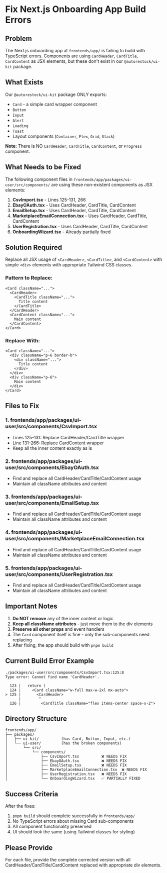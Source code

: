# Fix Next.js Onboarding App Build Errors

## Problem
The Next.js onboarding app at `frontends/app/` is failing to build with TypeScript errors. Components are using `CardHeader`, `CardTitle`, `CardContent` as JSX elements, but these don't exist in our `@autorestock/ui-kit` package.

## What Exists
Our `@autorestock/ui-kit` package ONLY exports:
- `Card` - a simple card wrapper component
- `Button`
- `Input`
- `Alert`
- `Loading`
- `Toast`
- Layout components (`Container`, `Flex`, `Grid`, `Stack`)

**Note:** There is NO `CardHeader`, `CardTitle`, `CardContent`, or `Progress` component.

## What Needs to be Fixed
The following component files in `frontends/app/packages/ui-user/src/components/` are using these non-existent components as JSX elements:

1. **CsvImport.tsx** - Lines 125-131, 266
2. **EbayOAuth.tsx** - Uses CardHeader, CardTitle, CardContent
3. **EmailSetup.tsx** - Uses CardHeader, CardTitle, CardContent
4. **MarketplaceEmailConnection.tsx** - Uses CardHeader, CardTitle, CardContent
5. **UserRegistration.tsx** - Uses CardHeader, CardTitle, CardContent
6. **OnboardingWizard.tsx** - Already partially fixed

## Solution Required
Replace all JSX usage of `<CardHeader>`, `<CardTitle>`, and `<CardContent>` with simple `<div>` elements with appropriate Tailwind CSS classes.

### Pattern to Replace:
```tsx
<Card className="...">
  <CardHeader>
    <CardTitle className="...">
      Title content
    </CardTitle>
  </CardHeader>
  <CardContent className="...">
    Main content
  </CardContent>
</Card>
```

### Replace With:
```tsx
<Card className="...">
  <div className="p-6 border-b">
    <div className="...">
      Title content
    </div>
  </div>
  <div className="p-6">
    Main content
  </div>
</Card>
```

## Files to Fix

### 1. frontends/app/packages/ui-user/src/components/CsvImport.tsx
- Lines 125-131: Replace CardHeader/CardTitle wrapper
- Line 131-266: Replace CardContent wrapper
- Keep all the inner content exactly as is

### 2. frontends/app/packages/ui-user/src/components/EbayOAuth.tsx
- Find and replace all CardHeader/CardTitle/CardContent usage
- Maintain all className attributes and content

### 3. frontends/app/packages/ui-user/src/components/EmailSetup.tsx
- Find and replace all CardHeader/CardTitle/CardContent usage
- Maintain all className attributes and content

### 4. frontends/app/packages/ui-user/src/components/MarketplaceEmailConnection.tsx
- Find and replace all CardHeader/CardTitle/CardContent usage
- Maintain all className attributes and content

### 5. frontends/app/packages/ui-user/src/components/UserRegistration.tsx
- Find and replace all CardHeader/CardTitle/CardContent usage
- Maintain all className attributes and content

## Important Notes
1. **Do NOT remove** any of the inner content or logic
2. **Keep all className attributes** - just move them to the div elements
3. **Preserve all other props** and event handlers
4. The `Card` component itself is fine - only the sub-components need replacing
5. After fixing, the app should build with `pnpm build`

## Current Build Error Example
```
./packages/ui-user/src/components/CsvImport.tsx:125:8
Type error: Cannot find name 'CardHeader'.

  123 |   return (
  124 |     <Card className="w-full max-w-2xl mx-auto">
> 125 |       <CardHeader>
      |        ^
  126 |         <CardTitle className="flex items-center space-x-2">
```

## Directory Structure
```
frontends/app/
├── packages/
│   ├── ui-kit/          (has Card, Button, Input, etc.)
│   └── ui-user/         (has the broken components)
│       └── src/
│           └── components/
│               ├── CsvImport.tsx          ❌ NEEDS FIX
│               ├── EbayOAuth.tsx          ❌ NEEDS FIX
│               ├── EmailSetup.tsx         ❌ NEEDS FIX
│               ├── MarketplaceEmailConnection.tsx  ❌ NEEDS FIX
│               ├── UserRegistration.tsx   ❌ NEEDS FIX
│               └── OnboardingWizard.tsx   ✅ PARTIALLY FIXED
```

## Success Criteria
After the fixes:
1. `pnpm build` should complete successfully in `frontends/app/`
2. No TypeScript errors about missing Card sub-components
3. All component functionality preserved
4. UI should look the same (using Tailwind classes for styling)

## Please Provide
For each file, provide the complete corrected version with all CardHeader/CardTitle/CardContent replaced with appropriate div elements.




